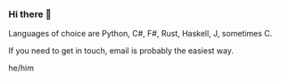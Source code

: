 ### Hi there 👋

Languages of choice are Python, C#, F#, Rust, Haskell, J, sometimes C.

If you need to get in touch, email is probably the easiest way.

he/him

<!--
**IbzanHyena/IbzanHyena** is a ✨ _special_ ✨ repository because its `README.md` (this file) appears on your GitHub profile.

Here are some ideas to get you started:

- 🔭 I’m currently working on ...
- 🌱 I’m currently learning ...
- 👯 I’m looking to collaborate on ...
- 🤔 I’m looking for help with ...
- 💬 Ask me about ...
- 📫 How to reach me: ...
- 😄 Pronouns: ...
- ⚡ Fun fact: ...
-->
